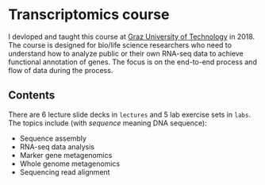 # Transcriptomics course
I devloped and taught this course at [Graz University of Technology](https://www.tugraz.at/en/home/) in 2018. The course is designed for bio/life science researchers who need to understand how to analyze public or their own RNA-seq data to achieve functional annotation of genes. The focus is on the end-to-end process and flow of data during the process.

## Contents
There are 6 lecture slide decks in `lectures` and 5 lab exercise sets in `labs`. The topics include (with *sequence* meaning DNA sequence):
- Sequence assembly
- RNA-seq data analysis
- Marker gene metagenomics
- Whole genome metagenomics
- Sequencing read alignment
